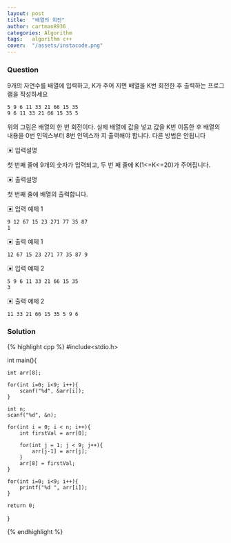 ```yaml
---
layout: post
title:  "배열의 회전"
author: cartman8936
categories: Algorithm
tags:	algorithm c++
cover:  "/assets/instacode.png"
---
```


### Question
9개의 자연수를 배열에 입력하고, K가 주어 지면 배열을 K번 회전한 후 출력하는 프로그 램을 작성하세요
```
5 9 6 11 33 21 66 15 35
9 6 11 33 21 66 15 35 5 
```
위의 그림은 배열의 한 번 회전이다. 실제 배열에 값을 넣고 값을 K번 이동한 후 배열의 내용을 0번 인덱스부터 8번 인덱스까 지 출력해야 합니다. 다른 방법은 안됩니다

▣ 입력설명 

첫 번째 줄에 9개의 숫자가 입력되고, 두 번 째 줄에 K(1<=K<=20)가 주어집니다.

▣ 출력설명 

첫 번째 줄에 배열의 출력합니다.

▣ 입력 예제 1
```
9 12 67 15 23 271 77 35 87
1
```

▣ 출력 예제 1
```
12 67 15 23 271 77 35 87 9

```
▣ 입력 예제 2
```
5 9 6 11 33 21 66 15 35
3
```

▣ 출력 예제 2
```
11 33 21 66 15 35 5 9 6

```

### Solution

{% highlight cpp %}
#include<stdio.h>

int main(){

	int arr[8];

	for(int i=0; i<9; i++){
		scanf("%d", &arr[i]);
	}
	
	int n;
	scanf("%d", &n);
	
	for(int i = 0; i < n; i++){
		int firstVal = arr[0];

		for(int j = 1; j < 9; j++){
			arr[j-1] = arr[j];
		}
		arr[8] = firstVal;
	}
	
	for(int i=0; i<9; i++){
		printf("%d ", arr[i]);
	}
	
	return 0;
}

{% endhighlight %}



